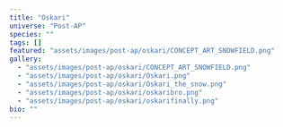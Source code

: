 ```yaml
---
title: "Oskari"
universe: "Post-AP"
species: ""
tags: []
featured: "assets/images/post-ap/oskari/CONCEPT_ART_SNOWFIELD.png"
gallery:
  - "assets/images/post-ap/oskari/CONCEPT_ART_SNOWFIELD.png"
  - "assets/images/post-ap/oskari/Oskari.png"
  - "assets/images/post-ap/oskari/Oskari_the_snow.png"
  - "assets/images/post-ap/oskari/oskaribro.png"
  - "assets/images/post-ap/oskari/oskarifinally.png"
bio: ""
---
```

